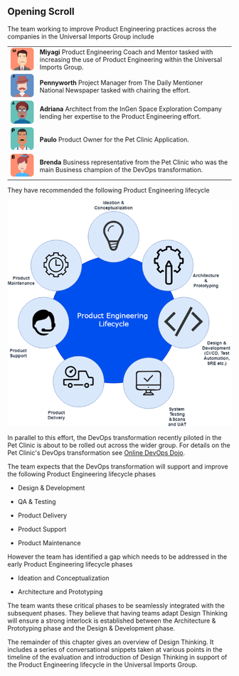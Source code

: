## Opening Scroll

The team working to improve Product Engineering practices across the companies in the Universal Imports Group include

|   |   |
|---|---|
|![](assets/miyagi.png)| **Miyagi** Product Engineering Coach and Mentor tasked with increasing the use of Product Engineering within the Universal Imports Group.|
|![](assets/pennyworth.png)| **Pennyworth**   Project Manager from The Daily Mentioner National Newspaper tasked with chairing the effort.|
|![](assets/adriana.png)| **Adriana**  Architect from the InGen Space Exploration Company lending her expertise to the Product Engineering effort.|
|![](assets/paulo.png)| **Paulo**  Product Owner for the Pet Clinic Application.|
|![](assets/brenda.png)| **Brenda**  Business representative from the Pet Clinic who was the main Business champion of the DevOps transformation.|

They have recommended the following Product Engineering lifecycle

![](assets/productengineering-lifecycle.png)

In parallel to this effort, the DevOps transformation recently piloted in the Pet Clinic is about to be rolled out across the wider group. For details on the Pet Clinic's DevOps transformation see [Online DevOps Dojo](https://dxc-technology.github.io/about-devops-dojo/modules/).

The team expects that the DevOps transformation will support and improve the following Product Engineering lifecycle phases

- Design & Development

- QA & Testing

- Product Delivery

- Product Support

- Product Maintenance

However the team has identified a gap which needs to be addressed in the early Product Engineering lifecycle phases

- Ideation and Conceptualization

- Architecture and Prototyping

The team wants these critical phases to be seamlessly integrated with the subsequent phases. They believe that having teams adapt Design Thinking will ensure a strong interlock is established between the Architecture & Prototyping phase and the Design & Development phase.

The remainder of this chapter gives an overview of Design Thinking. It includes a series of conversational snippets taken at various points in the timeline of the evaluation and introduction of Design Thinking in support of the Product Engineering lifecycle in the Universal Imports Group.
